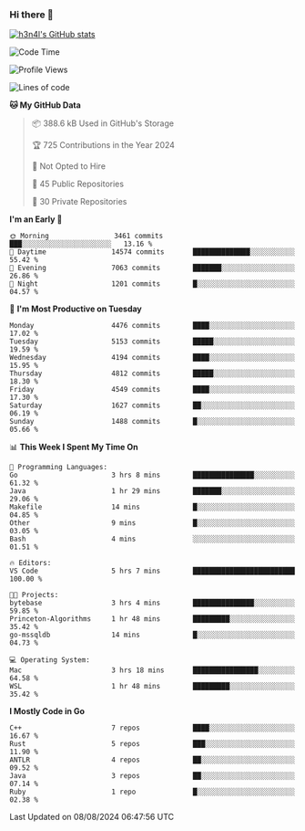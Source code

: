 ### Hi there 👋

[![h3n4l's GitHub stats](https://github-readme-stats.vercel.app/api?username=h3n4l&count_private=true&show_icons=true&theme=radical)](https://github.com/h3n4l/github-readme-stats)

<!--START_SECTION:waka-->
![Code Time](http://img.shields.io/badge/Code%20Time-1%2C891%20hrs%2023%20mins-blue)

![Profile Views](http://img.shields.io/badge/Profile%20Views-6-blue)

![Lines of code](https://img.shields.io/badge/From%20Hello%20World%20I%27ve%20Written-10.5%20million%20lines%20of%20code-blue)

**🐱 My GitHub Data** 

> 📦 388.6 kB Used in GitHub's Storage 
 > 
> 🏆 725 Contributions in the Year 2024
 > 
> 🚫 Not Opted to Hire
 > 
> 📜 45 Public Repositories 
 > 
> 🔑 30 Private Repositories 
 > 
**I'm an Early 🐤** 

```text
🌞 Morning                3461 commits        ███░░░░░░░░░░░░░░░░░░░░░░   13.16 % 
🌆 Daytime                14574 commits       ██████████████░░░░░░░░░░░   55.42 % 
🌃 Evening                7063 commits        ███████░░░░░░░░░░░░░░░░░░   26.86 % 
🌙 Night                  1201 commits        █░░░░░░░░░░░░░░░░░░░░░░░░   04.57 % 
```
📅 **I'm Most Productive on Tuesday** 

```text
Monday                   4476 commits        ████░░░░░░░░░░░░░░░░░░░░░   17.02 % 
Tuesday                  5153 commits        █████░░░░░░░░░░░░░░░░░░░░   19.59 % 
Wednesday                4194 commits        ████░░░░░░░░░░░░░░░░░░░░░   15.95 % 
Thursday                 4812 commits        █████░░░░░░░░░░░░░░░░░░░░   18.30 % 
Friday                   4549 commits        ████░░░░░░░░░░░░░░░░░░░░░   17.30 % 
Saturday                 1627 commits        ██░░░░░░░░░░░░░░░░░░░░░░░   06.19 % 
Sunday                   1488 commits        █░░░░░░░░░░░░░░░░░░░░░░░░   05.66 % 
```


📊 **This Week I Spent My Time On** 

```text
💬 Programming Languages: 
Go                       3 hrs 8 mins        ███████████████░░░░░░░░░░   61.32 % 
Java                     1 hr 29 mins        ███████░░░░░░░░░░░░░░░░░░   29.06 % 
Makefile                 14 mins             █░░░░░░░░░░░░░░░░░░░░░░░░   04.85 % 
Other                    9 mins              █░░░░░░░░░░░░░░░░░░░░░░░░   03.05 % 
Bash                     4 mins              ░░░░░░░░░░░░░░░░░░░░░░░░░   01.51 % 

🔥 Editors: 
VS Code                  5 hrs 7 mins        █████████████████████████   100.00 % 

🐱‍💻 Projects: 
bytebase                 3 hrs 4 mins        ███████████████░░░░░░░░░░   59.85 % 
Princeton-Algorithms     1 hr 48 mins        █████████░░░░░░░░░░░░░░░░   35.42 % 
go-mssqldb               14 mins             █░░░░░░░░░░░░░░░░░░░░░░░░   04.73 % 

💻 Operating System: 
Mac                      3 hrs 18 mins       ████████████████░░░░░░░░░   64.58 % 
WSL                      1 hr 48 mins        █████████░░░░░░░░░░░░░░░░   35.42 % 
```

**I Mostly Code in Go** 

```text
C++                      7 repos             ████░░░░░░░░░░░░░░░░░░░░░   16.67 % 
Rust                     5 repos             ███░░░░░░░░░░░░░░░░░░░░░░   11.90 % 
ANTLR                    4 repos             ██░░░░░░░░░░░░░░░░░░░░░░░   09.52 % 
Java                     3 repos             ██░░░░░░░░░░░░░░░░░░░░░░░   07.14 % 
Ruby                     1 repo              █░░░░░░░░░░░░░░░░░░░░░░░░   02.38 % 
```




 Last Updated on 08/08/2024 06:47:56 UTC
<!--END_SECTION:waka-->

